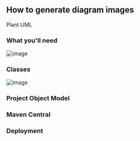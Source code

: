 
## How to generate diagram images

Plant UML

### What you'll need
![image](https://user-images.githubusercontent.com/595430/213287681-68cbe890-fe69-4b37-a861-d269b66d9044.png)

### Classes
![image](https://user-images.githubusercontent.com/595430/213291503-2d2a34f4-fc94-4cb5-91b9-07d244284348.png)

### Project Object Model


### Maven Central


### Deployment
